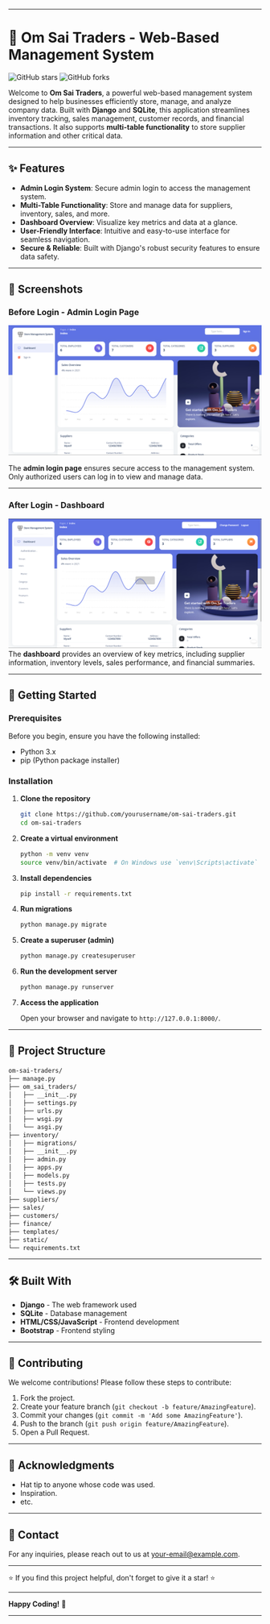 
---

# 🛒 Om Sai Traders - Web-Based Management System

![GitHub stars](https://img.shields.io/github/stars/AadityaMahajan03/om-sai-traders?style=social)
![GitHub forks](https://img.shields.io/github/forks/AadityaMahajan03/om-sai-traders?style=social)

Welcome to **Om Sai Traders**, a powerful web-based management system designed to help businesses efficiently store, manage, and analyze company data. Built with **Django** and **SQLite**, this application streamlines inventory tracking, sales management, customer records, and financial transactions. It also supports **multi-table functionality** to store supplier information and other critical data.

---

## ✨ Features

- **Admin Login System**: Secure admin login to access the management system.
- **Multi-Table Functionality**: Store and manage data for suppliers, inventory, sales, and more.
- **Dashboard Overview**: Visualize key metrics and data at a glance.
- **User-Friendly Interface**: Intuitive and easy-to-use interface for seamless navigation.
- **Secure & Reliable**: Built with Django's robust security features to ensure data safety.

---

## 📸 Screenshots

### Before Login - Admin Login Page
![Admin Login](https://github.com/AadityaMahajan03/Om-Sai-Traders/blob/b552f19e06bf719a7b9aa6712b383d4f0d876aa8/Om%20Sai%20Traders%20Web%20App/app/dashboard.png)

The **admin login page** ensures secure access to the management system. Only authorized users can log in to view and manage data.

---

### After Login - Dashboard
![Dashboard](https://github.com/AadityaMahajan03/Om-Sai-Traders/blob/b552f19e06bf719a7b9aa6712b383d4f0d876aa8/Om%20Sai%20Traders%20Web%20App/app/dashboard2.png)
The **dashboard** provides an overview of key metrics, including supplier information, inventory levels, sales performance, and financial summaries.

---

## 🚀 Getting Started

### Prerequisites

Before you begin, ensure you have the following installed:

- Python 3.x
- pip (Python package installer)

### Installation

1. **Clone the repository**

   ```bash
   git clone https://github.com/yourusername/om-sai-traders.git
   cd om-sai-traders
   ```

2. **Create a virtual environment**

   ```bash
   python -m venv venv
   source venv/bin/activate  # On Windows use `venv\Scripts\activate`
   ```

3. **Install dependencies**

   ```bash
   pip install -r requirements.txt
   ```

4. **Run migrations**

   ```bash
   python manage.py migrate
   ```

5. **Create a superuser (admin)**

   ```bash
   python manage.py createsuperuser
   ```

6. **Run the development server**

   ```bash
   python manage.py runserver
   ```

7. **Access the application**

   Open your browser and navigate to `http://127.0.0.1:8000/`.

---

## 📂 Project Structure

```
om-sai-traders/
├── manage.py
├── om_sai_traders/
│   ├── __init__.py
│   ├── settings.py
│   ├── urls.py
│   ├── wsgi.py
│   └── asgi.py
├── inventory/
│   ├── migrations/
│   ├── __init__.py
│   ├── admin.py
│   ├── apps.py
│   ├── models.py
│   ├── tests.py
│   └── views.py
├── suppliers/
├── sales/
├── customers/
├── finance/
├── templates/
├── static/
└── requirements.txt
```

---

## 🛠️ Built With

- **Django** - The web framework used
- **SQLite** - Database management
- **HTML/CSS/JavaScript** - Frontend development
- **Bootstrap** - Frontend styling

---

## 🤝 Contributing

We welcome contributions! Please follow these steps to contribute:

1. Fork the project.
2. Create your feature branch (`git checkout -b feature/AmazingFeature`).
3. Commit your changes (`git commit -m 'Add some AmazingFeature'`).
4. Push to the branch (`git push origin feature/AmazingFeature`).
5. Open a Pull Request.

---

## 🙏 Acknowledgments

- Hat tip to anyone whose code was used.
- Inspiration.
- etc.

---

## 📧 Contact

For any inquiries, please reach out to us at [your-email@example.com](mailto:mahajanaaditya50.com).

---

⭐️ If you find this project helpful, don't forget to give it a star! ⭐️

---

**Happy Coding!** 🚀

---
